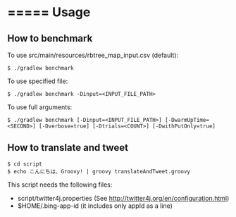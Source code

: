 =====
Usage
=====

How to benchmark
----------------

To use src/main/resources/rbtree_map_input.csv (default):

    $ ./gradlew benchmark

To use specified file:

    $ ./gradlew benchmark -Dinput=<INPUT_FILE_PATH>

To use full arguments:

    $ ./gradlew benchmark [-Dinput=<INPUT_FILE_PATH>] [-DwarmUpTime=<SECOND>] [-Dverbose=true] [-Dtrials=<COUNT>] [-DwithPutOnly=true]


How to translate and tweet
--------------------------

    $ cd script
    $ echo こんにちは、Groovy! | groovy translateAndTweet.groovy

This script needs the following files:

- script/twitter4j.properties (See http://twitter4j.org/en/configuration.html)
- $HOME/.bing-app-id (it includes only appId as a line)

